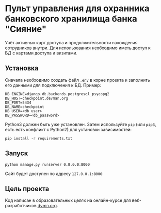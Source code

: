 # Пульт управления для охранника банковского хранилища банка "Сияние"

Учёт активных карт доступа и продолжительности нахождения сотрудников внутри.
Для использования необходимо иметь доступ к БД с картами доступа и визитами.

## Установка
Сначала необходимо создать файл ```.env``` в корне проекта и заполнить его данными для подключения к БД. Пример:
```
DB_ENGINE=django.db.backends.postgresql_psycopg2
DB_HOST=checkpoint.devman.org
DB_PORT=5434
DB_NAME=checkpoint
DB_USER=<db_user>
DB_PASSWORD=<db_password>
```
Python3 должен быть уже установлен. 
Затем используйте `pip` (или `pip3`, есть есть конфликт с Python2) для установки зависимостей:
```
pip install -r requirements.txt
```
## Запуск
```
python manage.py runserver 0.0.0.0:8000
```
Сайт будет доступен по адресу ```127.0.0.1:8000```

## Цель проекта

Код написан в образовательных целях на онлайн-курсе для веб-разработчиков [dvmn.org](https://dvmn.org/).